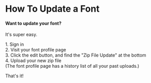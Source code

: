 <h1>How To Update a Font</h1>

<h4> Want to update your font?</h4>
<p>
It's super easy. 

<p>
1. Sign in<br>
2. Visit your font profile page<br>
3. Click the edit button, and find the "Zip File Update" at the bottom<br>
4. Upload your new zip file<br> 
(The font profile page has a history list of all your
past uploads.)
<p>
That's it!